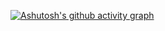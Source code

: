 [![Ashutosh's github activity graph](https://activity-graph.herokuapp.com/graph?username=Sifat-Ahmed&theme=merko)](https://github.com/ashutosh00710/github-readme-activity-graph)
